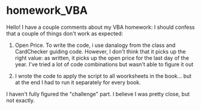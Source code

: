 # homework_VBA
Hello!
I have a couple comments about my VBA homework:
I should confess that a couple of things don't work as expected:

1. Open Price. To write the code, i use danalogy from the class and CardChecker guiding code. However, I don't think that it picks up the right value: as written, it picks up the open price for the last day of the year. I've tried a lot of code combinations but wasn't able to figure it out

2. I wrote the code to apply the script to all woorksheets in the book... but at the end I had to run it separately for every book.

I haven't fully figured the "challenge" part. I believe I was pretty close, but not exactly.
